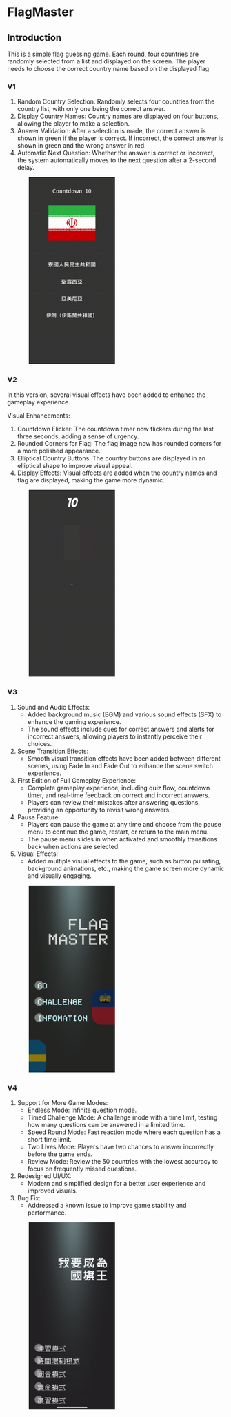 # FlagMaster

## Introduction

This is a simple flag guessing game. Each round, four countries are randomly selected from a list and displayed on the screen. The player needs to choose the correct country name based on the displayed flag.

### V1
1.	Random Country Selection: Randomly selects four countries from the country list, with only one being the correct answer.
2.	Display Country Names: Country names are displayed on four buttons, allowing the player to make a selection.
3.	Answer Validation: After a selection is made, the correct answer is shown in green if the player is correct. If incorrect, the correct answer is shown in green and the wrong answer in red.
4.	Automatic Next Question: Whether the answer is correct or incorrect, the system automatically moves to the next question after a 2-second delay.

<img src="./videos/V1.gif" width="200" alt="Alt Text"  style="margin-left: 10%;">

### V2

In this version, several visual effects have been added to enhance the gameplay experience.

Visual Enhancements:

1. Countdown Flicker: The countdown timer now flickers during the last three seconds, adding a sense of urgency.
2. Rounded Corners for Flag: The flag image now has rounded corners for a more polished appearance.
3. Elliptical Country Buttons: The country buttons are displayed in an elliptical shape to improve visual appeal.
4. Display Effects: Visual effects are added when the country names and flag are displayed, making the game more dynamic.

<img src="./videos/V2.gif" width="200" alt="Alt Text"  style="margin-left: 10%;">

### V3

1. Sound and Audio Effects:
    * Added background music (BGM) and various sound effects (SFX) to enhance the gaming experience.
    * The sound effects include cues for correct answers and alerts for incorrect answers, allowing players to instantly perceive their choices.
2. Scene Transition Effects:
    * Smooth visual transition effects have been added between different scenes, using Fade In and Fade Out to enhance the scene switch experience.
3. First Edition of Full Gameplay Experience:
    * Complete gameplay experience, including quiz flow, countdown timer, and real-time feedback on correct and incorrect answers.
    * Players can review their mistakes after answering questions, providing an opportunity to revisit wrong answers.
4. Pause Feature:
    * Players can pause the game at any time and choose from the pause menu to continue the game, restart, or return to the main menu.
    * The pause menu slides in when activated and smoothly transitions back when actions are selected.
5. Visual Effects:
    * Added multiple visual effects to the game, such as button pulsating, background animations, etc., making the game screen more dynamic and visually engaging.
 
<a href="https://www.youtube.com/shorts/73B2G5fFfPA?si=C5Z60-yHzfAEzL8u">
    <img src="Images/Project_FlagMaster_V3.png" width="200" alt="Watch the video" style="margin-left: 10%;">
</a>

### V4
1.	Support for More Game Modes:
    * Endless Mode: Infinite question mode.
    * Timed Challenge Mode: A challenge mode with a time limit, testing how many questions can be answered in a limited time.
    * Speed Round Mode: Fast reaction mode where each question has a short time limit.
    * Two Lives Mode: Players have two chances to answer incorrectly before the game ends.
    * Review Mode: Review the 50 countries with the lowest accuracy to focus on frequently missed questions.
2.	Redesigned UI/UX:
    * Modern and simplified design for a better user experience and improved visuals.
3.	Bug Fix:
    * Addressed a known issue to improve game stability and performance.

<a href="https://www.youtube.com/shorts/I4kdbgfv244?feature=share">
    <img src="Images/Project_FlagMaster_V4.png" width="200" alt="Watch the video" style="margin-left: 10%;">
</a>